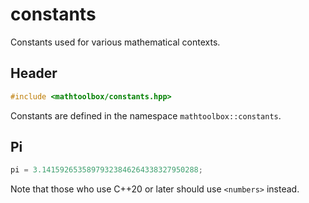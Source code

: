 # constants

Constants used for various mathematical contexts.

## Header

```cpp
#include <mathtoolbox/constants.hpp>
```

Constants are defined in the namespace `mathtoolbox::constants`.

## Pi

```cpp
pi = 3.14159265358979323846264338327950288;
```
Note that those who use C++20 or later should use `<numbers>` instead.
